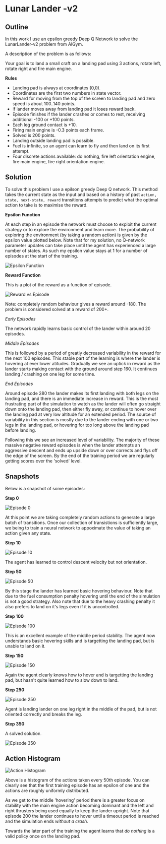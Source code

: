 # Lunar Lander -v2

## Outline
In this work I use an epsilon greedy Deep Q Network to solve the LunarLander-v2 problem from AIGym.

A description of the problem is as follows:

Your goal is to land a small craft on a landing pad using 3 actions, rotate left, rotate right and fire main engine.

__Rules__

+ Landing pad is always at coordinates (0,0). 
+ Coordinates are the first two numbers in state vector. 
+ Reward for moving from the top of the screen to landing pad and zero speed is about 100..140 points. 
+ If lander moves away from landing pad it loses reward back. 
+ Episode finishes if the lander crashes or comes to rest, receiving additional -100 or +100 points. 
+ Each leg ground contact is +10. 
+ Firing main engine is -0.3 points each frame. 
+ Solved is 200 points. 
+ Landing outside landing pad is possible. 
+ Fuel is infinite, so an agent can learn to fly and then land on its first attempt. 
+ Four discrete actions available: do nothing, fire left orientation engine, fire main engine, fire right orientation engine.


## Solution

To solve this problem I use a epilson greedy Deep Q network. This method takes the current state as the input and based on a history of past `action, state, next-state, reward` transitions attempts to predict what the optimal action to take is to maximise the reward.

__Epsilon Function__

At each step in an episode the network must choose to exploit the current strategy or to explore the environment and learn more. The probability of exploring the environment (by taking a random action) is given by the epsilon value plotted below. Note that for my solution, no Q-network parameter updates can take place until the agent has experienced a large number of states. As such my epsilon value stays at 1 for a number of episodes at the start of the training.

![Epsilon Function](plots/LL/epsilon.png)

__Reward Function__

This is a plot of the reward as a function of episode. 

![Reward vs Episode](plots/LL/RewardperEp.png)

Note: completely random behaviour gives a reward around -180. 
The problem is considered solved at a reward of 200+. 

*Early Episodes*

The network rapidly learns basic control of the lander within around 20 episodes. 

*Middle Episodes* 

This is followed by a period of greatly decreased variability in the reward for the next 100 episodes. This stable part of the learning is where the lander is hovering at ever lower atitudes. Gradually we see an uptick in reward as the lander starts making contact with the ground around step 160. It continues landing / crashing on one leg for some time.

*End Episodes*

Around episode 280 the lander makes its first landing with both legs on the landing pad, and there is an immediate increase in reward. This is the most frustrating part of the simulation to watch as the lander will often go straight down onto the landing pad, then either fly away, or continue to hover over the landing pad at very low altitude for an extended period. The source of variability in this section is mostly due to the lander ending with one or two legs in the landing pad, or hovering for too long above the landing pad before landing.

Following this we see an increased level of variability. The majority of these massive negative reward episodes is when the lander attempts an aggressive descent and ends up upside down or over corrects and flys off the edge of the screen. By the end of the training period we are regularly getting scores over the 'solved' level.

## Snapshots
Below is a snapshot of some episodes:

__Step 0__

![Episode 0](plots/LL/LunarLander_Training_step0.gif)

At this point we are taking completely random actions to generate a large batch of transitions. Once our collection of transistions is sufficiently large, we being to train a neural network to appoximate the value of taking an action given any state.


__Step 10__

![Episode 10](plots/LL/LunarLander_Training_step10.gif)

The agent has learned to control descent velocity but not orientation.

__Step 50__

![Episode 50](plots/LL/LunarLander_Training_step50.gif)

By this stage the lander has learned basic hovering behaviour. Note that due to the fuel consumption penalty hovering until the end of the simulation is not a good strategy. Also note that due to the heavy crashing penalty it also prefers to land on it's legs even if it is uncontrolled.

__Step 100__

![Episode 100](plots/LL/LunarLander_Training_step100.gif)

This is an excellent example of the middle period stability. The agent now understands basic hovering skills and is targetting the landing pad, but is unable to land on it.

__Step 150__


![Episode 150](plots/LL/LunarLander_Training_step150.gif)

Again the agent clearly knows how to hover and is targetting the landing pad, but hasn't quite learned how to slow down to land.


__Step 250__

![Episode 250](plots/LL/LunarLander_Training_step250.gif)

Agent is landing lander on one leg right in the middle of the pad, but is not oriented correctly and breaks the leg.

__Step 350__

A solved solution.

![Episode 350](plots/LL/LunarLander_Training_step350.gif)


## Action Histogram

![Action Histogram](plots/LL/ActionHistogram.png)

Above is a histogram of the actions taken every 50th episode. You can clearly see that the first training episode has an epsilon of one and the actions are roughly uniformly distributed.

As we get to the middle 'hovering' period there is a greater focus on stability with the main engine action becoming dominant and the left and right thrusters being used equally to keep the lander upright. Note that episode 200 the lander continues to hover until a timeout period is reached and the simulation ends *without a crash*.

Towards the later part of the training the agent learns that *do nothing* is a valid policy once on the landing pad.
